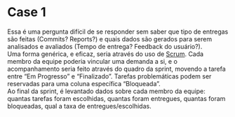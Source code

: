 # Case 1


Essa é uma pergunta difícil de se responder sem saber que tipo de entregas são feitas (Commits? Reports?) e quais dados são gerados para serem analisados e avaliados (Tempo de entrega? Feedback do usuário?).  
Uma forma genérica, e eficaz, seria através do uso de [Scrum](https://pt.wikipedia.org/wiki/Scrum). Cada membro da equipe poderia vincular uma demanda a si, e o acompanhamento seria feito através do quadro da sprint, movendo a tarefa entre “Em Progresso” e “Finalizado”. Tarefas problemáticas podem ser reservadas para uma coluna específica “Bloqueada”.  
Ao final da sprint, é levantado dados sobre cada membro da equipe: quantas tarefas foram escolhidas, quantas foram entregues, quantas foram bloqueadas, qual a taxa de entregues/escolhidas.
